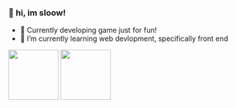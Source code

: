 ### 👋 hi, im sloow!

- 🔭 Currently developing game just for fun!
- 🌱 I’m currently learning web devlopment, specifically front end

<div>
  <a href="https://github.com/sloow001"></a>
  <img  height="100em" src="https://github-readme-stats.vercel.app/api?username=sloow001&show_icons=true&theme=dracula&include_all=true&count_private=true"/>
  <img height="100em"
  src="https://github-readme-stats.vercel.app/api/top-langs/?username=sloow001&layout=compact&langs_count=168&theme=dracula"/>
</div>
